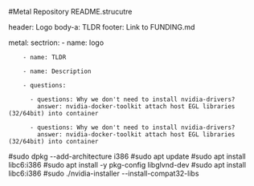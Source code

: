 #Metal Repository README.strucutre

header: Logo
body-a: TLDR
footer: Link to FUNDING.md

metal:
    sectrion:
        - name: logo

        - name: TLDR 
        
        - name: Description 

        - questions:

          - questions: Why we don't need to install nvidia-drivers?
            answer: nvidia-docker-toolkit attach host EGL libraries (32/64bit) into container 

          - questions: Why we don't need to install nvidia-drivers?
            answer: nvidia-docker-toolkit attach host EGL libraries (32/64bit) into container 



#sudo dpkg --add-architecture i386
#sudo apt update
#sudo apt install libc6:i386
#sudo apt install -y pkg-config libglvnd-dev
#sudo apt install libc6:i386
#sudo ./nvidia-installer --install-compat32-libs
